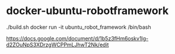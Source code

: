 # docker-ubuntu-robotframework

./build.sh
docker run -it ubuntu_robot_framework /bin/bash

https://docs.google.com/document/d/1b5z3fHm6oskv1lg-d2ZOuNpS3XDrzgWCPPmLJhwT2Nk/edit

